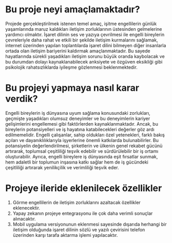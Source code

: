 # Bu proje neyi amaçlamaktadır?
Projede gerçekleştirilmek istenen temel amaç, işitme engellilerin günlük yaşamlarında maruz kaldıkları iletişim zorluklarının üstesinden gelmelerine yardımcı olmaktır.
İşaret dilinin ses ve yazıya çevrilmesi ile engelli bireylerin çevreleriyle daha rahat ve etkili bir şekilde iletişim kurmalarını sağlamak, internet üzerinden yapılan toplantılarda işaret dilini bilmeyen diğer insanlarla ortada olan iletişim bariyerini kaldırmak amaçlanmaktadır. 
Bu sayede hayatlarında sürekli yaşadıkları iletişim sorunu büyük oranda kaybolacak ve bu durumdan dolayı kaynaklanabilecek anksiyete ve özgüven eksikliği gibi psikolojik rahatsızlıklarda iyileşme gözlenmesi beklenmektedir.

# Bu projeyi yapmaya nasıl karar verdik?
Engelli bireylerin iş dünyasına uyum sağlama konusundaki zorlukları, geçmişte yaşadıkları olumsuz deneyimler ve bu deneyimlerin kariyer gelişimlerini engellemesi gibi faktörlerden kaynaklanmaktadır. 
Ancak, bu bireylerin potansiyelleri ve iş hayatına katabilecekleri değerler göz ardı edilmemelidir. Engelli çalışanlar, sahip oldukları özel yetenekleri, farklı bakış açıları ve dayanıklılıklarıyla işyerlerine önemli katkılarda bulunabilirler. 
Bu potansiyelin değerlendirilmesi, şirketlerin ve ülkenin genel rekabet gücünü artırarak, toplumsal çeşitliliği teşvik edebilir ve sürdürülebilir bir iş ortamı oluşturabilir.
Ayrıca, engelli bireylere iş dünyasında eşit fırsatlar sunmak, hem adaletli bir toplumun inşasına katkı sağlar hem de iş gücündeki çeşitliliği artırarak yenilikçilik ve verimliliği teşvik eder. 

# Projeye ileride eklenilecek özellikler
1. Görme engellilerin de iletişim zorluklarını azaltacak özellikler eklenecektir.
2. Yapay zekanın projeye entegrasyonu ile çok daha verimli sonuçlar alınacaktır.
3. Mobil uygulama versiyonunun eklenmesi sayesinde dışarıda herhangi bir iletişim olduğunda işaret dilinin sözlü ve yazılı çevirisini telefon üzerinden karşı tarafa aktarma işlemi yapılacaktır.
